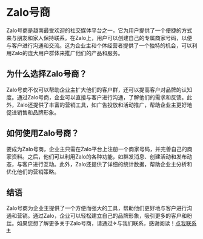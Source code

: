 # Zalo号商

Zalo号商是越南最受欢迎的社交媒体平台之一，它为用户提供了一个便捷的方式来与朋友和家人保持联系。在Zalo上，用户可以创建自己的专属商家号码，以便与客户进行沟通和交流。这为企业主和个体经营者提供了一个独特的机会，可以利用Zalo的庞大用户群体来推广他们的产品和服务。

## 为什么选择Zalo号商？

Zalo号商不仅可以帮助企业主扩大他们的客户群，还可以提高客户对品牌的认知度。通过Zalo号商，企业可以直接与客户进行沟通，了解他们的需求和反馈。此外，Zalo还提供了丰富的营销工具，如广告投放和活动推广，帮助企业主更好地促进销售和品牌形象。

## 如何使用Zalo号商？

要成为Zalo号商，企业主只需在Zalo平台上注册一个商家号码，并完善自己的商家资料。之后，他们可以利用Zalo的各种功能，如群发消息、创建活动和发布动态，与客户进行互动。此外，Zalo还提供了详细的统计数据，帮助企业主分析和优化他们的营销策略。

## 结语

Zalo号商为企业主提供了一个方便而强大的工具，帮助他们更好地与客户进行沟通和营销。通过Zalo，企业可以轻松建立自己的品牌形象，吸引更多的客户和粉丝。如果您想了解更多关于Zalo号商，请通过✈与我们联系，感谢阅读！[点我联系✈](https://auth.k02.cc)